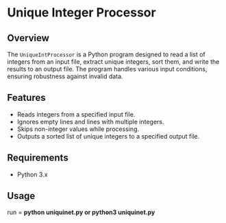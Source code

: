 # Unique Integer Processor

## Overview

The `UniqueIntProcessor` is a Python program designed to read a list of integers from an input file, extract unique integers, sort them, and write the results to an output file. The program handles various input conditions, ensuring robustness against invalid data.

## Features

- Reads integers from a specified input file.
- Ignores empty lines and lines with multiple integers.
- Skips non-integer values while processing.
- Outputs a sorted list of unique integers to a specified output file.

## Requirements

- Python 3.x

## Usage
run = **python uniquinet.py or python3 uniquinet.py**

